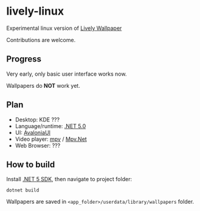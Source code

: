 # lively-linux
Experimental linux version of [Lively Wallpaper](https://github.com/rocksdanister/lively)

Contributions are welcome.

## Progress
Very early, only basic user interface works now.

Wallpapers do **NOT** work yet.

## Plan
- Desktop: KDE ???
- Language/runtime: [.NET 5.0](https://github.com/dotnet/runtime)
- UI: [AvaloniaUI](https://github.com/AvaloniaUI/Avalonia)
- Video player: [mpv](https://github.com/mpv-player/mpv) / [Mpv.Net](https://github.com/mireo91/Mpv.NET-lib-)
- Web Browser: ???

## How to build
Install [.NET 5 SDK](https://dotnet.microsoft.com/download), then navigate to project folder:

    dotnet build
    
Wallpapers are saved in `<app_folder>/userdata/library/wallpapers` folder.
